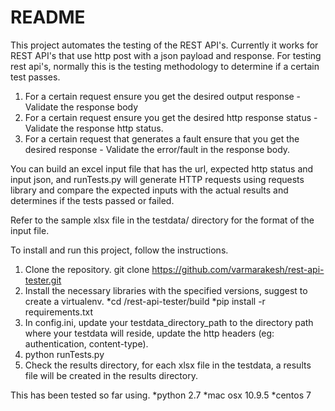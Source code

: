 # README #

This project automates the testing of the REST API's. Currently it works for REST API's that use http post with a json payload and response. For testing rest api's, normally this
is the testing methodology to determine if a certain test passes.

1. For a certain request ensure you get the desired output response - Validate the response body
2. For a certain request ensure you get the desired http response status - Validate the response http status.
3. For a certain request that generates a fault ensure that you get the desired response - Validate the error/fault in the response body.


You can build an excel input file that has the url, expected http status and input json,
and runTests.py will generate HTTP requests using requests library and compare the expected inputs with the actual results and determines if the tests passed or failed.

Refer to the sample xlsx file in the testdata/ directory for the format of the input file.

To install and run this project, follow the instructions.

1. Clone the repository.
    git clone  https://github.com/varmarakesh/rest-api-tester.git
2. Install the necessary libraries with the specified versions, suggest to create a virtualenv.
    *cd /rest-api-tester/build
    *pip install -r requirements.txt
4. In config.ini, update your testdata_directory_path to the directory path where your testdata will reside, update the http headers (eg: authentication, content-type).
4. python runTests.py
5. Check the results directory, for each xlsx file in the testdata, a results file will be created in the results directory.

This has been tested so far using.
*python 2.7
*mac osx 10.9.5
*centos 7


